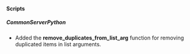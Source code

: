 
#### Scripts
##### CommonServerPython
- Added the **remove_duplicates_from_list_arg** function for removing duplicated items in list arguments.